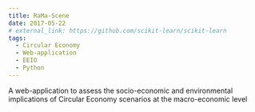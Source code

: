 ```yaml
---
title: RaMa-Scene
date: 2017-05-22
# external_link: https://github.com/scikit-learn/scikit-learn
tags:
  - Circular Economy
  - Web-application
  - EEIO
  - Python
---
```


A web-application to assess the socio-economic and environmental implications of Circular Economy scenarios at the macro-economic level

<!--more-->
